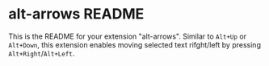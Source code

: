 # alt-arrows README

This is the README for your extension "alt-arrows". Similar to `Alt+Up` or `Alt+Down`, this extension enables moving selected text rifght/left by pressing `Alt+Right`/`Alt+Left`.